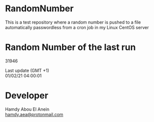 # RandomNumber    
This is a test repository where a random number is pushed to a file automatically passwordless from a cron job in my Linux CentOS server    
# Random Number of the last run   
31946
      
Last update (GMT +1)    
01/02/21 04:00:01
# Developer    
Hamdy Abou El Anein   
hamdy.aea@protonmail.com
